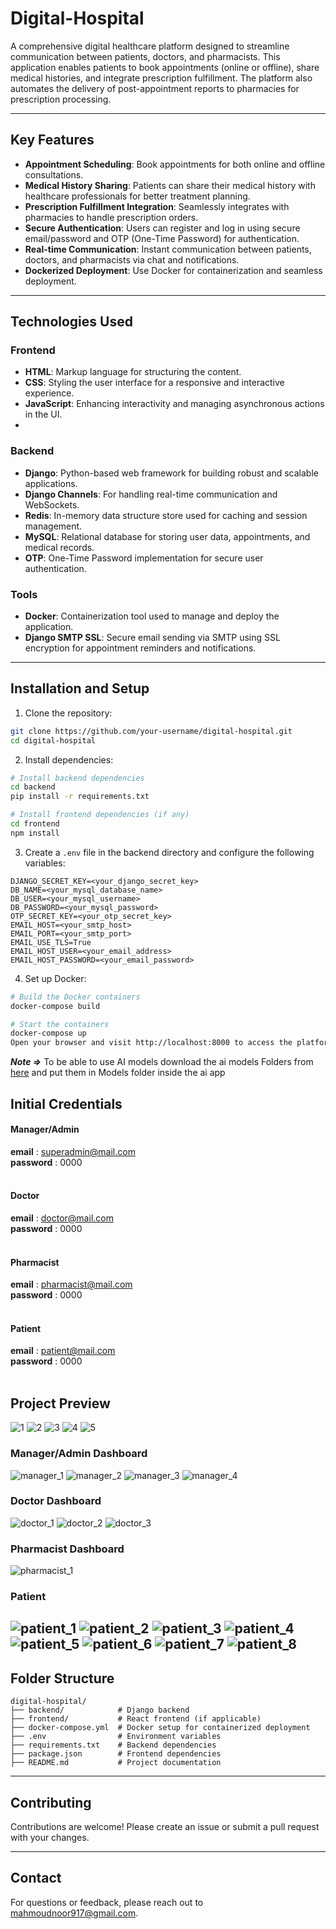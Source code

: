 # Digital-Hospital

A comprehensive digital healthcare platform designed to streamline communication between patients, doctors, and pharmacists. This application enables patients to book appointments (online or offline), share medical histories, and integrate prescription fulfillment. The platform also automates the delivery of post-appointment reports to pharmacies for prescription processing.

---

## Key Features
- **Appointment Scheduling**: Book appointments for both online and offline consultations.
- **Medical History Sharing**: Patients can share their medical history with healthcare professionals for better treatment planning.
- **Prescription Fulfillment Integration**: Seamlessly integrates with pharmacies to handle prescription orders.
- **Secure Authentication**: Users can register and log in using secure email/password and OTP (One-Time Password) for authentication.
- **Real-time Communication**: Instant communication between patients, doctors, and pharmacists via chat and notifications.
- **Dockerized Deployment**: Use Docker for containerization and seamless deployment.
---

## Technologies Used

### Frontend
- **HTML**: Markup language for structuring the content.
- **CSS**: Styling the user interface for a responsive and interactive experience.
- **JavaScript**: Enhancing interactivity and managing asynchronous actions in the UI.
- 
### Backend
- **Django**: Python-based web framework for building robust and scalable applications.
- **Django Channels**: For handling real-time communication and WebSockets.
- **Redis**: In-memory data structure store used for caching and session management.
- **MySQL**: Relational database for storing user data, appointments, and medical records.
- **OTP**: One-Time Password implementation for secure user authentication.
  
### Tools
- **Docker**: Containerization tool used to manage and deploy the application.
- **Django SMTP SSL**: Secure email sending via SMTP using SSL encryption for appointment reminders and notifications.

---

## Installation and Setup

1. Clone the repository:
```bash
git clone https://github.com/your-username/digital-hospital.git
cd digital-hospital
```

2. Install dependencies:
```bash
# Install backend dependencies
cd backend
pip install -r requirements.txt

# Install frontend dependencies (if any)
cd frontend
npm install
```

3. Create a `.env` file in the backend directory and configure the following variables:

```backend env
DJANGO_SECRET_KEY=<your_django_secret_key>
DB_NAME=<your_mysql_database_name>
DB_USER=<your_mysql_username>
DB_PASSWORD=<your_mysql_password>
OTP_SECRET_KEY=<your_otp_secret_key>
EMAIL_HOST=<your_smtp_host>
EMAIL_PORT=<your_smtp_port>
EMAIL_USE_TLS=True
EMAIL_HOST_USER=<your_email_address>
EMAIL_HOST_PASSWORD=<your_email_password>
```

4. Set up Docker:

```bash
# Build the Docker containers
docker-compose build

# Start the containers
docker-compose up
Open your browser and visit http://localhost:8000 to access the platform.
```

***Note =>*** To be able to use AI models download the ai models Folders from [here](https://drive.google.com/drive/folders/1mmO1keo0Xo924Y4GBg9BzlMcsrASpyyn?usp=sharing) and put them in Models folder inside the ai app

## Initial Credentials
#### Manager/Admin
**email** : superadmin@mail.com <br />
**password** : 0000<br /><br />
#### Doctor
**email** : doctor@mail.com <br />
**password** : 0000<br /><br />
#### Pharmacist
**email** : pharmacist@mail.com <br />
**password** : 0000<br /><br />
#### Patient
**email** : patient@mail.com <br />
**password** : 0000<br /><br />


## Project Preview
![1](https://github.com/Mahmoud-A-Noor/Digital-Hospital/assets/59361888/f16d0b6c-fbbc-4cb9-a2a3-407df72531a5)
![2](https://github.com/Mahmoud-A-Noor/Digital-Hospital/assets/59361888/f6796855-787d-453d-8aa2-8a59013d7deb)
![3](https://github.com/Mahmoud-A-Noor/Digital-Hospital/assets/59361888/755577b0-a661-45b2-9da8-018ccbfa8153)
![4](https://github.com/Mahmoud-A-Noor/Digital-Hospital/assets/59361888/22714399-7223-4397-a83e-d210da91bf97)
![5](https://github.com/Mahmoud-A-Noor/Digital-Hospital/assets/59361888/04c9af68-4fe4-45f0-a65f-c81971ba3c69)

### Manager/Admin Dashboard
![manager_1](https://github.com/Mahmoud-A-Noor/Digital-Hospital/assets/59361888/1ddffb86-74f5-4384-8359-5bfafc99f6e1)
![manager_2](https://github.com/Mahmoud-A-Noor/Digital-Hospital/assets/59361888/c30f10cc-8894-4883-9d46-b5dc33b34f03)
![manager_3](https://github.com/Mahmoud-A-Noor/Digital-Hospital/assets/59361888/f9012a70-6c59-42fe-a1f4-8f5c7ec641db)
![manager_4](https://github.com/Mahmoud-A-Noor/Digital-Hospital/assets/59361888/155e71d2-8ce1-46b0-a986-ae57d7cd9d14)

### Doctor Dashboard
![doctor_1](https://github.com/Mahmoud-A-Noor/Digital-Hospital/assets/59361888/2c4a9512-9a0e-4624-aa87-f818569d1e30)
![doctor_2](https://github.com/Mahmoud-A-Noor/Digital-Hospital/assets/59361888/7680614e-3e81-4d8a-b60a-8b033437cf3c)
![doctor_3](https://github.com/Mahmoud-A-Noor/Digital-Hospital/assets/59361888/73a23bc4-12da-44bd-b994-f0e98acd84a2)

### Pharmacist Dashboard
![pharmacist_1](https://github.com/Mahmoud-A-Noor/Digital-Hospital/assets/59361888/7ca1ab39-3a29-4cab-b9d5-3978628dc379)

### Patient
![patient_1](https://github.com/Mahmoud-A-Noor/Digital-Hospital/assets/59361888/eaf76249-5001-4eae-b83f-2842e8e5e84d)
![patient_2](https://github.com/Mahmoud-A-Noor/Digital-Hospital/assets/59361888/5acfeae7-98aa-4cd6-91e8-77550f522108)
![patient_3](https://github.com/Mahmoud-A-Noor/Digital-Hospital/assets/59361888/b1f6530f-9896-4b3d-81d5-1b65e269d14f)
![patient_4](https://github.com/Mahmoud-A-Noor/Digital-Hospital/assets/59361888/c540b293-ae49-4485-a868-890810a15b95)
![patient_5](https://github.com/Mahmoud-A-Noor/Digital-Hospital/assets/59361888/7d5aad5f-ed0c-4bf9-ac7d-e02ff844026f)
![patient_6](https://github.com/Mahmoud-A-Noor/Digital-Hospital/assets/59361888/766582a8-561a-42c2-86d5-a337dd902b04)
![patient_7](https://github.com/Mahmoud-A-Noor/Digital-Hospital/assets/59361888/ce2bce4f-da5c-4ce1-af37-f81c28837500)
![patient_8](https://github.com/Mahmoud-A-Noor/Digital-Hospital/assets/59361888/312b0cdc-1f92-458a-a368-c3b02ccb39ad)
---


## Folder Structure
```
digital-hospital/
├── backend/            # Django backend
├── frontend/           # React frontend (if applicable)
├── docker-compose.yml  # Docker setup for containerized deployment
├── .env                # Environment variables
├── requirements.txt    # Backend dependencies
├── package.json        # Frontend dependencies
├── README.md           # Project documentation
```
---

## Contributing

Contributions are welcome! Please create an issue or submit a pull request with your changes.

---

## Contact

For questions or feedback, please reach out to mahmoudnoor917@gmail.com.

